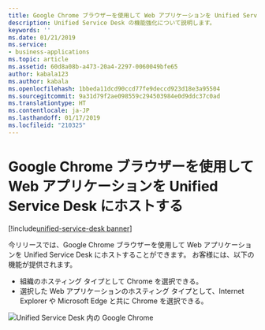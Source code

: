 ```yaml
---
title: Google Chrome ブラウザーを使用して Web アプリケーションを Unified Service Desk にホストする
description: Unified Service Desk の機能強化について説明します。
keywords: ''
ms.date: 01/21/2019
ms.service:
- business-applications
ms.topic: article
ms.assetid: 60d8a08b-a473-20a4-2297-0060049bfe65
author: kabala123
ms.author: kabala
ms.openlocfilehash: 1bbeda11dcd90ccd77fe9deccd923d18e3a95504
ms.sourcegitcommit: 9a31d79f2ae098559c294503984e0d9ddc37c0ad
ms.translationtype: HT
ms.contentlocale: ja-JP
ms.lasthandoff: 01/17/2019
ms.locfileid: "210325"
---
```

#  <a name="use-google-chrome-browser-to-host-web-applications-in-unified-service-desk"></a>Google Chrome ブラウザーを使用して Web アプリケーションを Unified Service Desk にホストする
[!include[unified-service-desk banner](../../../includes/unified-service-desk.md)]

今リリースでは、Google Chrome ブラウザーを使用して Web アプリケーションを Unified Service Desk にホストすることができます。 お客様には、以下の機能が提供されます。 

-  組織のホスティング タイプとして Chrome を選択できる。
-  選択した Web アプリケーションのホスティング タイプとして、Internet Explorer や Microsoft Edge と共に Chrome を選択できる。

![Unified Service Desk 内の Google Chrome](media/unified-service-desk-enhancements-2.png "Unified Service Desk 内の Google Chrome")
